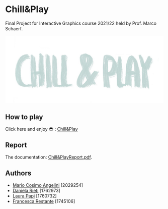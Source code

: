 # Chill&Play
Final Project for Interactive Graphics course 2021/22 held by Prof. Marco Schaerf.

![Game Logo](textures/readme.jpg)



## How to play
Click here and enjoy :sunglasses: :
 [Chill&Play](https://sapienzainteractivegraphicscourse.github.io/final-project-chillandplay/) 

## Report
The documentation: [Chill&PlayReport.pdf](https://github.com/SapienzaInteractiveGraphicsCourse/final-project-chillandplay/blob/main/Report.pdf).

## Authors
* [Mario Cosimo Angelini](https://github.com/2029254) [2029254]
* [Daniela Rieti](https://github.com/danielarieti) [1762973]
* [Laura Papi](https://github.com/laurapapi) [1760732]
* [Francesca Restante](https://github.com/francescarestante) [1745106]
